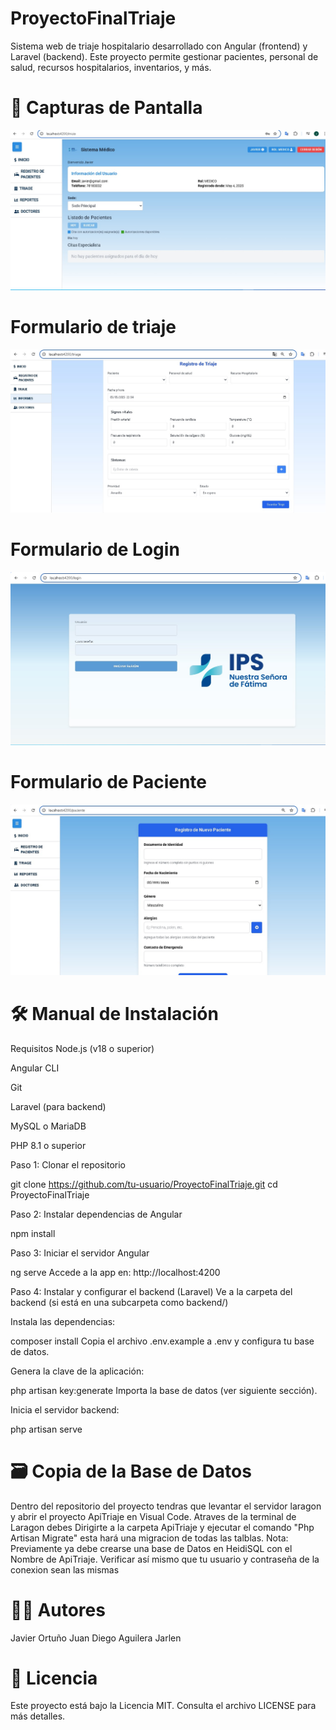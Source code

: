 # ProyectoFinalTriaje
Sistema web de triaje hospitalario desarrollado con Angular (frontend) y Laravel (backend). Este proyecto permite gestionar pacientes, personal de salud, recursos hospitalarios, inventarios, y más.

# 📸 Capturas de Pantalla
![Pantalla de inicio](img/Inicio.jpeg)



# Formulario de triaje

![Pantalla de Triage](img/Triage.jpeg)

# Formulario de Login

![Pantalla de Triage](img/Login.jpeg)


# Formulario de Paciente

![Pantalla de Triage](img/paciente.jpeg)

# 🛠 Manual de Instalación
Requisitos
Node.js (v18 o superior)

Angular CLI

Git

Laravel (para backend)

MySQL o MariaDB

PHP 8.1 o superior

Paso 1: Clonar el repositorio

  git clone https://github.com/tu-usuario/ProyectoFinalTriaje.git
  cd ProyectoFinalTriaje

Paso 2: Instalar dependencias de Angular

  npm install

Paso 3: Iniciar el servidor Angular

  ng serve
  Accede a la app en: http://localhost:4200

Paso 4: Instalar y configurar el backend (Laravel)
  Ve a la carpeta del backend (si está en una subcarpeta como backend/)

Instala las dependencias:


composer install
Copia el archivo .env.example a .env y configura tu base de datos.

Genera la clave de la aplicación:


php artisan key:generate
Importa la base de datos (ver siguiente sección).

Inicia el servidor backend:


php artisan serve
# 🗃 Copia de la Base de Datos
Dentro del repositorio del proyecto tendras que levantar el servidor laragon y abrir el proyecto ApiTriaje en Visual Code. Atraves de la terminal de Laragon debes Dirigirte a la carpeta ApiTriaje y ejecutar el comando "Php Artisan Migrate" esta hará una migracion de todas las talblas.
Nota: Previamente ya debe crearse una base de Datos en HeidiSQL con el Nombre de ApiTriaje. Verificar así mismo que tu usuario y contraseña de la conexion sean las mismas

# 🧑‍💻 Autores
Javier Ortuño 
Juan Diego Aguilera
Jarlen 

# 📄 Licencia
Este proyecto está bajo la Licencia MIT. Consulta el archivo LICENSE para más detalles.
